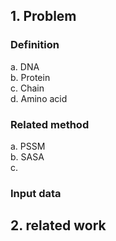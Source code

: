 ## 1. Problem 

### Definition 
a. DNA  
b. Protein  
c. Chain  
d. Amino acid  

### Related method
a. PSSM  
b. SASA  
c. 


### Input data 

## 2. related work 
